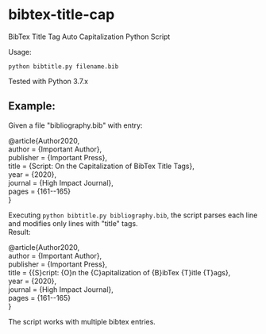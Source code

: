 # bibtex-title-cap
BibTex Title Tag Auto Capitalization Python Script

Usage:

`python bibtitle.py filename.bib`


Tested with Python 3.7.x


## Example:  
Given a file "bibliography.bib" with entry:

@article{Author2020,  
  author    = {Important Author},  
  publisher = {Important Press},  
  title     = {Script: On the Capitalization of BibTex Title Tags},  
  year      = {2020},  
  journal   = {High Impact Journal},  
  pages     = {161--165}  
}

Executing `python bibtitle.py bibliography.bib`, the script parses each line and modifies only lines with "title" tags.  
Result:  
  
@article{Author2020,  
  author    = {Important Author},  
  publisher = {Important Press},  
  title     = {{S}cript: {O}n the {C}apitalization of {B}ibTex {T}itle {T}ags},  
  year      = {2020},  
  journal   = {High Impact Journal},  
  pages     = {161--165}  
}  

The script works with multiple bibtex entries.
